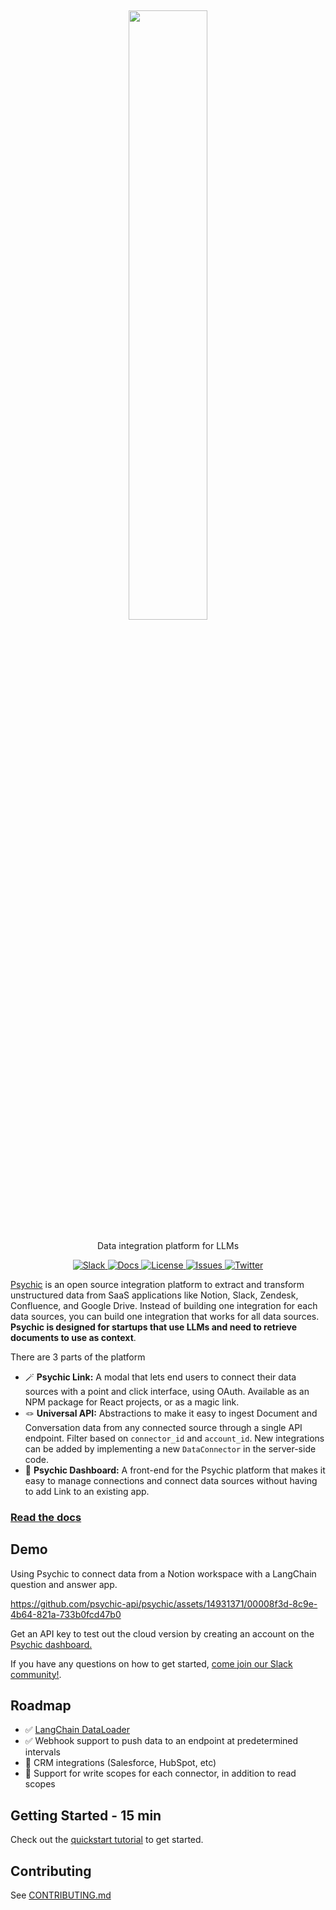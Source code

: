 <h2 align="center">
<a href="https://www.psychic.dev/"> <img width="50%" src="https://github.com/psychicapi/psychic/assets/14931371/d011457f-0df2-409b-91fe-7f1104084aa7" /></a>
</h2>

<p align="center">
  <p align="center">Data integration platform for LLMs</p>
</p>
<p align="center">
<a href="https://join.slack.com/t/psychicapi/shared_invite/zt-1yptnhwcz-SiOCnrbqnBDsuzps9sEMSw" target="_blank">
    <img src="https://img.shields.io/badge/slack-join-blue.svg?logo=slack" alt="Slack">
</a>
</a>
  <a href="https://docs.psychic.dev" target="_blank">
    <img src="https://img.shields.io/badge/-docs-blue" alt="Docs">
</a>
<a href="https://github.com/psychicapi/psychic/blob/main/LICENSE" target="_blank">
    <img src="https://img.shields.io/static/v1?label=license&message=GPL-3.0&color=blue" alt="License">
</a>
<a href="https://github.com/psychicapi/psychic/issues?q=is%3Aissue+is%3Aclosed" target="_blank">
    <img src="https://img.shields.io/github/issues-closed/psychicapi/psychic?color=blue" alt="Issues">
</a>
  <a href="https://twitter.com/psychicapi" target="_blank">
    <img src="https://img.shields.io/twitter/follow/psychicapi?style=social" alt="Twitter">
</a>
</p>

[Psychic](https://psychic.dev/) is an open source integration platform to extract and transform unstructured data from SaaS applications like Notion, Slack, Zendesk, Confluence, and Google Drive. Instead of building one integration for each data sources, you can build one integration that works for all data sources. **Psychic is designed for startups that use LLMs and need to retrieve documents to use as context**. 

There are 3 parts of the platform
* 🪄 **Psychic Link:** A modal that lets end users to connect their data sources with a point and click interface, using OAuth. Available as an NPM package for React projects, or as a magic link.
* 🪢 **Universal API:** Abstractions to make it easy to ingest Document and Conversation data from any connected source through a single API endpoint. Filter based on `connector_id` and `account_id`. New integrations can be added by implementing a new `DataConnector` in the server-side code.
* 🎩 **Psychic Dashboard:** A front-end for the Psychic platform that makes it easy to manage connections and connect data sources without having to add Link to an existing app.

### <a href="https://docs.psychic.dev" target="_blank">Read the docs</a>

## Demo
Using Psychic to connect data from a Notion workspace with a LangChain question and answer app.

https://github.com/psychic-api/psychic/assets/14931371/00008f3d-8c9e-4b64-821a-733b0fcd47b0


Get an API key to test out the cloud version by creating an account on the [Psychic dashboard.](https://dashboard.psychic.dev/)

If you have any questions on how to get started, [come join our Slack community!](https://join.slack.com/t/psychicapi/shared_invite/zt-1yptnhwcz-SiOCnrbqnBDsuzps9sEMSw).

## Roadmap
* ✅ [LangChain DataLoader](https://python.langchain.com/en/latest/modules/indexes/document_loaders/examples/psychic.html?highlight=psychic)
* ✅ Webhook support to push data to an endpoint at predetermined intervals
* 🚧 CRM integrations (Salesforce, HubSpot, etc)
* 🚧 Support for write scopes for each connector, in addition to read scopes

## Getting Started - 15 min
Check out the [quickstart tutorial](https://docs.psychic.dev/quickstart) to get started.

## Contributing
See [CONTRIBUTING.md](https://github.com/psychicapi/psychic/blob/main/CONTRIBUTING.md)
